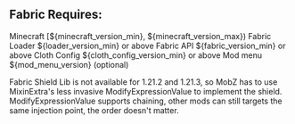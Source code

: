 ## Fabric Requires:
Minecraft [${minecraft_version_min}, ${minecraft_version_max})
Fabric Loader ${loader_version_min} or above
Fabric API ${fabric_version_min} or above
Cloth Config ${cloth_config_version_min} or above
Mod menu ${mod_menu_version} (optional)

Fabric Shield Lib is not available for 1.21.2 and 1.21.3, so MobZ has to use MixinExtra's less invasive ModifyExpressionValue to implement the shield. ModifyExpressionValue supports chaining, other mods can still targets the same injection point, the order doesn't matter.